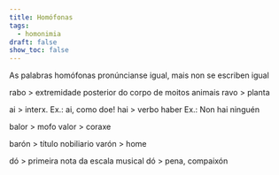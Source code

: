 ```yaml
---
title: Homófonas
tags:
  - homonimia
draft: false
show_toc: false
---
```

As palabras homófonas pronúncianse igual, mais non se escriben igual

rabo > extremidade posterior do corpo de moitos animais
ravo > planta

ai > interx. Ex.: ai, como doe!
hai > verbo haber Ex.: Non hai ninguén

balor > mofo
valor > coraxe

barón > título nobiliario
varón > home

dó > primeira nota da escala musical
dó > pena, compaixón